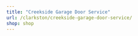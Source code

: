 ```yaml
---
title: "Creekside Garage Door Service"
url: /clarkston/creekside-garage-door-service/
shop: shop
---
```

